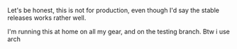 Let's be honest, this is not for production, even though I'd say the stable releases works rather well.

I'm running this at home on all my gear, and on the testing branch. Btw i use arch
